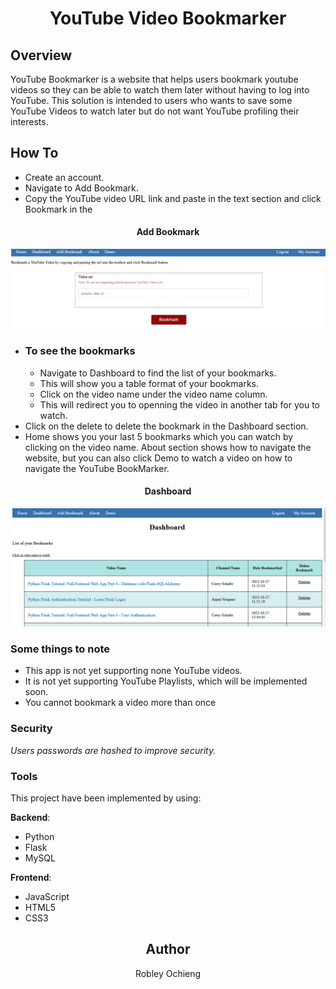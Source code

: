 # <div align="center"> YouTube Video Bookmarker </div>

## Overview

YouTube Bookmarker is a website that helps users bookmark youtube videos so they can
be able to watch them later without having to log into YouTube.
This solution is intended to users who wants to save some YouTube Videos to
watch later but do not want YouTube profiling their interests.


## How To
- Create an account.
- Navigate to Add Bookmark.
- Copy the YouTube video URL link and paste in the text section and click Bookmark in the
#### <div align="center">Add Bookmark</div>
![Add Bookmark](YoutubeBookMark/static/images/bookmark.PNG)
- ### To see the bookmarks
    - Navigate to Dashboard to find the list of your bookmarks.
    - This will show you a table format of your bookmarks.
    - Click on the video name under the video name column.
    - This will redirect you to openning the video in another tab for
    you to watch.
- Click on the delete to delete the bookmark in the Dashboard section.
- Home shows you your last 5 bookmarks which you can watch by clicking on the video name.
About section shows how to navigate the website, but you can also
click Demo to watch a video on how to navigate the YouTube BookMarker.

#### <div align="center">Dashboard</div>
![Dashboard](YoutubeBookMark/static/images/dashboard.PNG)

### **Some things to note**
- This app is not yet supporting none YouTube videos.
- It is not yet supporting YouTube Playlists, which will be implemented soon.
- You cannot bookmark a video more than once

### Security
*Users passwords are hashed to improve security.*


### Tools
This project have been implemented by using:

**Backend**:
- Python
- Flask
- MySQL

**Frontend**:
- JavaScript
- HTML5
- CSS3



## <div align="center">Author</div>
<div align="center">Robley Ochieng</div>